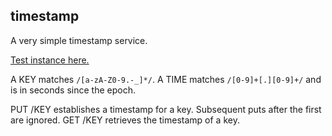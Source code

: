 timestamp
---------

A very simple timestamp service.

[Test instance here.](http://rodarmor-timestamp.appspot.com)

A KEY matches `/[a-zA-Z0-9.-_]*/`.
A TIME matches `/[0-9]+[.][0-9]+/` and is in seconds since the epoch.

PUT /KEY establishes a timestamp for a key. Subsequent puts after the first are ignored.
GET /KEY retrieves the timestamp of a key.
